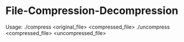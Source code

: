 # File-Compression-Decompression
Usage: 
./compress <original_file> <compressed_file>
./uncompress <compressed_file> <uncompressed_file>

